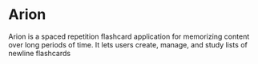 # Arion

Arion is a spaced repetition flashcard application for memorizing content over long periods of time. It lets users create, manage, and study lists of 
newline flashcards
